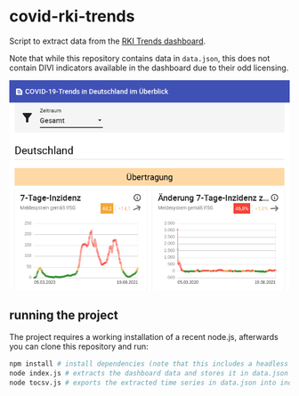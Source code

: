 # covid-rki-trends

Script to extract data from the [RKI Trends dashboard](https://www.rki.de/DE/Content/InfAZ/N/Neuartiges_Coronavirus/Situationsberichte/COVID-19-Trends/COVID-19-Trends.html?__blob=publicationFile#/home).

Note that while this repository contains data in `data.json`, this does not contain DIVI indicators available in the dashboard due to their odd licensing.

![screenshot](https://github.com/FrankGrimm/covid-rki-trends/blob/main/screenshot.png?raw=true)

## running the project

The project requires a working installation of a recent node.js, afterwards you can clone this repository and run:

```bash
npm install # install dependencies (note that this includes a headless browser and is quite large)
node index.js # extracts the dashboard data and stores it in data.json
node tocsv.js # exports the extracted time series in data.json into individual CSV files in the data/ directory
```
